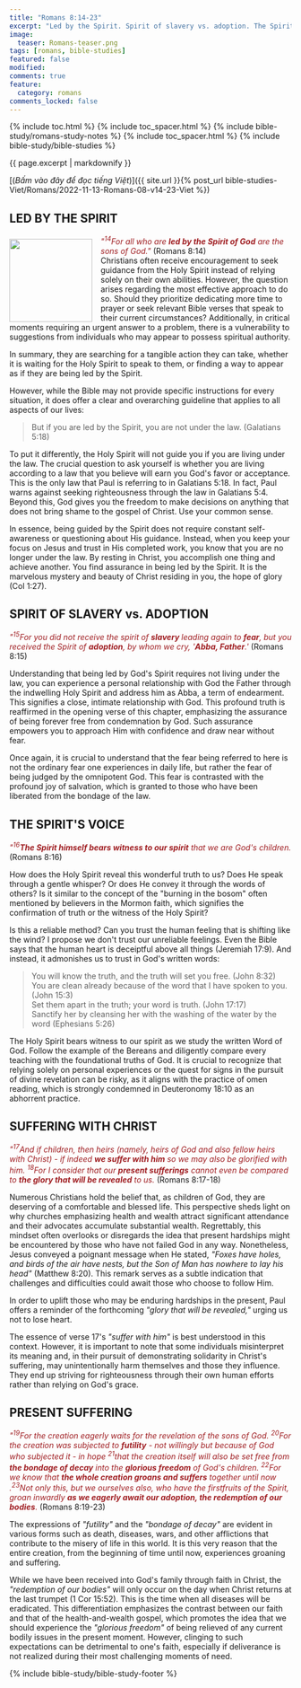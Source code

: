 ```yaml
---
title: "Romans 8:14-23"
excerpt: "Led by the Spirit. Spirit of slavery vs. adoption. The Spirit's voice. Suffering with Christ. Present suffering."
image:
  teaser: Romans-teaser.png
tags: [romans, bible-studies]
featured: false
modified:
comments: true
feature:
  category: romans
comments_locked: false
---
```


{% include toc.html %}
{% include toc_spacer.html %}
{% include bible-study/romans-study-notes %}
{% include toc_spacer.html %}
{% include bible-study/bible-studies %}

{{ page.excerpt | markdownify }}

[(<em>Bấm vào đây để đọc tiếng Việt</em>)]({{ site.url }}{% post_url bible-studies-Viet/Romans/2022-11-13-Romans-08-v14-23-Viet %})

## LED BY THE SPIRIT
<div>
<p>
<img alt src="http://vacsf.org/assets/images/Romans-teaser.png" style="border: 0px none; margin: 7px 15px 0px 0px; max-width: 100%; height: 148px; padding: 0px; float: left;">
    <span style="color: rgb(159, 29, 33);"><i>"<sup>14</sup>For all who are <strong>led by the Spirit of God</strong> are the sons of God."</i></span> (Romans 8:14)<br />Christians often receive encouragement to seek guidance from the Holy Spirit instead of relying solely on their own abilities. However, the question arises regarding the most effective approach to do so. Should they prioritize dedicating more time to prayer or seek relevant Bible verses that speak to their current circumstances? Additionally, in critical moments requiring an urgent answer to a problem, there is a vulnerability to suggestions from individuals who may appear to possess spiritual authority.</p>
</div>

In summary, they are searching for a tangible action they can take, whether it is waiting for the Holy Spirit to speak to them, or finding a way to appear as if they are being led by the Spirit.

However, while the Bible may not provide specific instructions for every situation, it does offer a clear and overarching guideline that applies to all aspects of our lives:

> But if you are led by the Spirit, you are not under the law. (Galatians 5:18)

To put it differently, the Holy Spirit will not guide you if you are living under the law. The crucial question to ask yourself is whether you are living according to a law that you believe will earn you God's favor or acceptance. This is the only law that Paul is referring to in Galatians 5:18. In fact, Paul warns against seeking righteousness through the law in Galatians 5:4. Beyond this, God gives you the freedom to make decisions on anything that does not bring shame to the gospel of Christ. Use your common sense.

In essence, being guided by the Spirit does not require constant self-awareness or questioning about His guidance. Instead, when you keep your focus on Jesus and trust in His completed work, you know that you are no longer under the law. By resting in Christ, you accomplish one thing and achieve another. You find assurance in being led by the Spirit. It is the marvelous mystery and beauty of Christ residing in you, the hope of glory (Col 1:27).

## SPIRIT OF SLAVERY vs. ADOPTION

<span style="color: rgb(159, 29, 33);">
<i>"<sup>15</sup>For you did not receive the spirit of <strong>slavery </strong>leading again to <strong>fear</strong>, but you received the Spirit of <strong>adoption</strong>, by whom we cry, '<strong>Abba, Father</strong>.'</i></span> (Romans 8:15)

Understanding that being led by God's Spirit requires not living under the law, you can experience a personal relationship with God the Father through the indwelling Holy Spirit and address him as Abba, a term of endearment. This signifies a close, intimate relationship with God. This profound truth is reaffirmed in the opening verse of this chapter, emphasizing the assurance of being forever free from condemnation by God. Such assurance empowers you to approach Him with confidence and draw near without fear.

Once again, it is crucial to understand that the fear being referred to here is not the ordinary fear one experiences in daily life, but rather the fear of being judged by the omnipotent God. This fear is contrasted with the profound joy of salvation, which is granted to those who have been liberated from the bondage of the law.

## THE SPIRIT'S VOICE

<span style="color: rgb(159, 29, 33);">
<i>"<sup>16</sup><strong>The Spirit himself bears witness to our spirit</strong> that we are God's children.</i></span> (Romans 8:16)

How does the Holy Spirit reveal this wonderful truth to us? Does He speak through a gentle whisper? Or does He convey it through the words of others? Is it similar to the concept of the "burning in the bosom" often mentioned by believers in the Mormon faith, which signifies the confirmation of truth or the witness of the Holy Spirit?

Is this a reliable method? Can you trust the human feeling that is shifting like the wind? I propose we don't trust our unreliable feelings. Even the Bible says that the human heart is deceiptful above all things (Jeremiah 17:9). And instead, it admonishes us to trust in God's written words:

> You will know the truth, and the truth will set you free. (John 8:32)<br />
> You are clean already because of the word that I have spoken to you. (John 15:3)<br />
> Set them apart in the truth; your word is truth. (John 17:17)<br />
> Sanctify her by cleansing her with the washing of the water by the word (Ephesians 5:26)

The Holy Spirit bears witness to our spirit as we study the written Word of God. Follow the example of the Bereans and diligently compare every teaching with the foundational truths of God. It is crucial to recognize that relying solely on personal experiences or the quest for signs in the pursuit of divine revelation can be risky, as it aligns with the practice of omen reading, which is strongly condemned in Deuteronomy 18:10 as an abhorrent practice.

## SUFFERING WITH CHRIST

<span style="color: rgb(159, 29, 33);">
<i>"<sup>17</sup>And if children, then heirs (namely, heirs of God and also fellow heirs with Christ) - if indeed <strong>we suffer with him</strong> so we may also be glorified with him. <sup>18</sup>For I consider that our <strong>present sufferings</strong> cannot even be compared to <strong>the glory that will be revealed</strong> to us.</i></span> (Romans 8:17-18)

Numerous Christians hold the belief that, as children of God, they are deserving of a comfortable and blessed life. This perspective sheds light on why churches emphasizing health and wealth attract significant attendance and their advocates accumulate substantial wealth. Regrettably, this mindset often overlooks or disregards the idea that present hardships might be encountered by those who have not failed God in any way. Nonetheless, Jesus conveyed a poignant message when He stated, *"Foxes have holes, and birds of the air have nests, but the Son of Man has nowhere to lay his head"* (Matthew 8:20). This remark serves as a subtle indication that challenges and difficulties could await those who choose to follow Him.

In order to uplift those who may be enduring hardships in the present, Paul offers a reminder of the forthcoming *"glory that will be revealed,"* urging us not to lose heart.

The essence of verse 17's *"suffer with him"* is best understood in this context. However, it is important to note that some individuals misinterpret its meaning and, in their pursuit of demonstrating solidarity in Christ's suffering, may unintentionally harm themselves and those they influence. They end up striving for righteousness through their own human efforts rather than relying on God's grace.

## PRESENT SUFFERING

<span style="color: rgb(159, 29, 33);">
<i>"<sup>19</sup>For the creation eagerly waits for the revelation of the sons of God.  <sup>20</sup>For the creation was subjected to <strong>futility</strong> - not willingly but because of God who subjected it - in hope <sup>21</sup>that the creation itself will also be set free from <strong>the bondage of decay</strong> into the <strong>glorious freedom</strong> of God's children. <sup>22</sup>For we know that <strong>the whole creation groans and suffers</strong> together until now .<sup>23</sup>Not only this, but we ourselves also, who have the firstfruits of the Spirit, groan inwardly <strong>as we eagerly await our adoption, the redemption of our bodies</strong>.</i></span> (Romans 8:19-23)

The expressions of *"futility"* and the *"bondage of decay"* are evident in various forms such as death, diseases, wars, and other afflictions that contribute to the misery of life in this world. It is this very reason that the entire creation, from the beginning of time until now, experiences groaning and suffering.

While we have been received into God's family through faith in Christ, the *"redemption of our bodies"* will only occur on the day when Christ returns at the last trumpet (1 Cor 15:52). This is the time when all diseases will be eradicated. This differentiation emphasizes the contrast between our faith and that of the health-and-wealth gospel, which promotes the idea that we should experience the *"glorious freedom"* of being relieved of any current bodily issues in the present moment. However, clinging to such expectations can be detrimental to one's faith, especially if deliverance is not realized during their most challenging moments of need.


{% include bible-study/bible-study-footer %}

